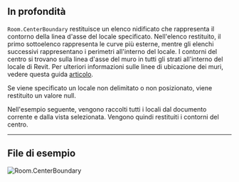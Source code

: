 ## In profondità
`Room.CenterBoundary` restituisce un elenco nidificato che rappresenta il contorno della linea d'asse del locale specificato. Nell'elenco restituito, il primo sottoelenco rappresenta le curve più esterne, mentre gli elenchi successivi rappresentano i perimetri all'interno del locale. I contorni del centro si trovano sulla linea d'asse del muro in tutti gli strati all'interno del locale di Revit. Per ulteriori informazioni sulle linee di ubicazione dei muri, vedere questa guida [articolo](https://help.autodesk.com/view/RVT/2024/ITA/?guid=GUID-0BB62832-36DD-4E06-A9D4-EE98CE0FCF89).

Se viene specificato un locale non delimitato o non posizionato, viene restituito un valore null.

Nell'esempio seguente, vengono raccolti tutti i locali dal documento corrente e dalla vista selezionata. Vengono quindi restituiti i contorni del centro.
___
## File di esempio

![Room.CenterBoundary](./Revit.Elements.Room.CenterBoundary_img.jpg)
